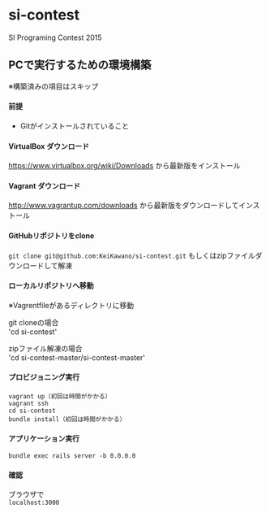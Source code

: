 # si-contest
SI Programing Contest 2015

## PCで実行するための環境構築
※構築済みの項目はスキップ

#### 前提
* Gitがインストールされていること

#### VirtualBox ダウンロード
https://www.virtualbox.org/wiki/Downloads から最新版をインストール

#### Vagrant ダウンロード
http://www.vagrantup.com/downloads から最新版をダウンロードしてインストール

#### GitHubリポジトリをclone
`git clone git@github.com:KeiKawano/si-contest.git`
もしくはzipファイルダウンロードして解凍

#### ローカルリポジトリへ移動
※Vagrentfileがあるディレクトリに移動<br>

git cloneの場合<br>
'cd si-contest'

zipファイル解凍の場合<br>
'cd si-contest-master/si-contest-master'

#### プロビジョニング実行

```
vagrant up（初回は時間がかかる）
vagrant ssh
cd si-contest
bundle install（初回は時間がかかる）
```

#### アプリケーション実行
`bundle exec rails server -b 0.0.0.0`

#### 確認
ブラウザで<br>
`localhost:3000`
